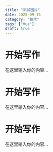 ```yaml
---
title: "测试图片"
date: 2025-09-15
category: "技术"
tags: ["Vue"]
draft: true
---
```


# 开始写作

在这里输入你的内容...

# 开始写作

在这里输入你的内容...

# 开始写作

在这里输入你的内容...

